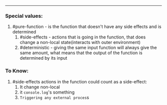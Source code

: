 ***
### Special values:
1. #pure-function - is the function that doesn't have any side effects and is determined 
	1. #side-effects - actions that is going in the function, that does change a non-local state(interacts with outer environment)
	2. #deterministic  - giving the same input function will always give the same amount, what means that the output of the function is determined by its input 

### To Know:
1. #side-effects actions in the function could count as a side-effect:
	1. It change non-local
	2. it `console.log`'s something 
	3. `Triggering any external proces`s

